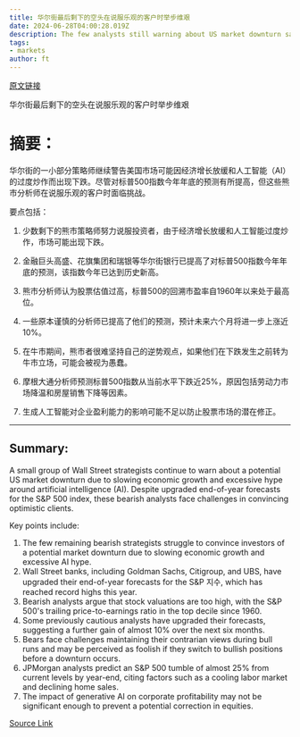 ```yaml
---
title: 华尔街最后剩下的空头在说服乐观的客户时举步维艰
date: 2024-06-28T04:00:28.019Z
description: The few analysts still warning about US market downturn say investors have embraced ‘fanatical thinking’
tags: 
- markets
author: ft
---
```


[原文链接](https://ft.com/content/7af702c8-a299-493b-8611-3b1d96341ad5)

华尔街最后剩下的空头在说服乐观的客户时举步维艰

# 摘要：

华尔街的一小部分策略师继续警告美国市场可能因经济增长放缓和人工智能（AI）的过度炒作而出现下跌。尽管对标普500指数今年年底的预测有所提高，但这些熊市分析师在说服乐观的客户时面临挑战。

要点包括：

1. 少数剩下的熊市策略师努力说服投资者，由于经济增长放缓和人工智能过度炒作，市场可能出现下跌。

2. 金融巨头高盛、花旗集团和瑞银等华尔街银行已提高了对标普500指数今年年底的预测，该指数今年已达到历史新高。

3. 熊市分析师认为股票估值过高，标普500的回溯市盈率自1960年以来处于最高位。

4. 一些原本谨慎的分析师已提高了他们的预测，预计未来六个月将进一步上涨近10%。

5. 在牛市期间，熊市者很难坚持自己的逆势观点，如果他们在下跌发生之前转为牛市立场，可能会被视为愚蠢。

6. 摩根大通分析师预测标普500指数从当前水平下跌近25%，原因包括劳动力市场降温和房屋销售下降等因素。

7. 生成人工智能对企业盈利能力的影响可能不足以防止股票市场的潜在修正。

---

 ## Summary:

A small group of Wall Street strategists continue to warn about a potential US market downturn due to slowing economic growth and excessive hype around artificial intelligence (AI). Despite upgraded end-of-year forecasts for the S&P 500 index, these bearish analysts face challenges in convincing optimistic clients.

Key points include:
1. The few remaining bearish strategists struggle to convince investors of a potential market downturn due to slowing economic growth and excessive AI hype.
2. Wall Street banks, including Goldman Sachs, Citigroup, and UBS, have upgraded their end-of-year forecasts for the S&P 지수, which has reached record highs this year.
3. Bearish analysts argue that stock valuations are too high, with the S&P 500's trailing price-to-earnings ratio in the top decile since 1960.
4. Some previously cautious analysts have upgraded their forecasts, suggesting a further gain of almost 10% over the next six months.
5. Bears face challenges maintaining their contrarian views during bull runs and may be perceived as foolish if they switch to bullish positions before a downturn occurs.
6. JPMorgan analysts predict an S&P 500 tumble of almost 25% from current levels by year-end, citing factors such as a cooling labor market and declining home sales.
7. The impact of generative AI on corporate profitability may not be significant enough to prevent a potential correction in equities.

[Source Link](https://ft.com/content/7af702c8-a299-493b-8611-3b1d96341ad5)

